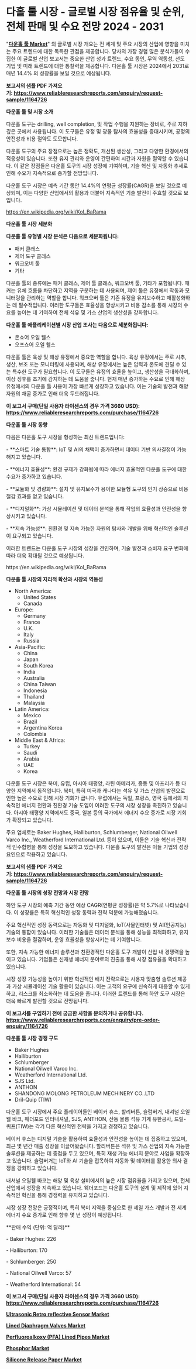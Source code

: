 <p><h1>다홀 툴 시장 - 글로벌 시장 점유율 및 순위, 전체 판매 및 수요 전망 2024 - 2031</h1></p><p>"<strong><a href="https://www.reliableresearchreports.com/global-downhole-tools-market-r1164726">다운홀 툴 Market</a></strong>" 의 글로벌 시장 개요는 전 세계 및 주요 시장의 산업에 영향을 미치는 주요 트렌드에 대한 독특한 관점을 제공합니다. 당사의 가장 경험 많은 분석가들이 수집한 이 글로벌 산업 보고서는 중요한 산업 성과 트렌드, 수요 동인, 무역 역동성, 선도 기업 및 미래 트렌드에 대한 통찰력을 제공합니다. 다운홀 툴 시장은 2024에서 2031로 매년 14.4% 의 성장률을 보일 것으로 예상됩니다.</p>
<p><strong>보고서의 샘플 PDF 가져오기:&nbsp;<a href="https://www.reliableresearchreports.com/enquiry/request-sample/1164726">https://www.reliableresearchreports.com/enquiry/request-sample/1164726</a></strong></p>
<p><strong>다운홀 툴 및 시장 소개</strong></p>
<p><p>다운홀 도구는 drilling, well completion, 및 작업 수행을 지원하는 장비로, 주로 지하 깊은 곳에서 사용됩니다. 이 도구들은 유정 및 광물 탐사의 효율성을 증대시키며, 공정의 안전성과 비용 절약도 도모합니다. </p><p>다운홀 도구의 주요 장점으로는 높은 정확도, 개선된 생산성, 그리고 다양한 환경에서의 적응성이 있습니다. 또한 유지 관리와 운영이 간편하여 시간과 자원을 절약할 수 있습니다. 이 같은 장점들은 다운홀 도구의 시장 성장에 기여하며, 기술 혁신 및 자동화 추세로 인해 수요가 지속적으로 증가할 전망입니다. </p><p>다운홀 도구 시장은 예측 기간 동안 14.4%의 연평균 성장률(CAGR)을 보일 것으로 예상되며, 이는 다양한 산업에서의 활용과 더불어 지속적인 기술 발전이 주효할 것으로 보입니다.</p></p>
<p><a href="https://en.wikipedia.org/wiki/Kol_BaRama">https://en.wikipedia.org/wiki/Kol_BaRama</a></p>
<p><strong>다운홀 툴 시장 세분화</strong></p>
<p><strong>다운홀 툴 유형별 시장 분석은 다음으로 세분화됩니다:</strong></p>
<p><ul><li>패커 클래스</li><li>제어 도구 클래스</li><li>워크오버 툴</li><li>기타</li></ul></p>
<p><p>다운홀 툴의 종류에는 패커 클래스, 제어 툴 클래스, 워크오버 툴, 기타가 포함됩니다. 패커는 유체 흐름을 차단하고 지역을 구분하는 데 사용되며, 제어 툴은 유정에서 작동과 모니터링을 관리하는 역할을 합니다. 워크오버 툴은 기존 유정을 유지보수하고 재활성화하는 데 필수적입니다. 이러한 도구들은 효율성을 향상시키고 비용 감소를 통해 시장의 수요를 높이는 데 기여하여 전체 석유 및 가스 산업의 생산성을 강화합니다.</p></p>
<p><strong>다운홀 툴 애플리케이션별 시장 산업 조사는 다음으로 세분화됩니다:</strong></p>
<p><ul><li>온쇼어 오일 웰스</li><li>오프쇼어 오일 웰스</li></ul></p>
<p><p>다운홀 툴은 육상 및 해상 유정에서 중요한 역할을 합니다. 육상 유정에서는 주로 시추, 생산, 보조 또는 모니터링에 사용되며, 해상 유정에서는 높은 압력과 온도에 견딜 수 있는 특수한 도구가 필요합니다. 이 도구들은 유정의 효율을 높이고, 생산성을 극대화하며, 이상 징후를 조기에 감지하는 데 도움을 줍니다. 현재 매년 증가하는 수요로 인해 해상 유정에서의 다운홀 툴 사용이 가장 빠르게 성장하고 있습니다. 이는 기술의 발전과 해양 자원의 채굴 증가로 인해 더욱 두드러집니다.</p></p>
<p><strong>이 보고서 구매(단일 사용자 라이센스의 경우 가격 3660 USD): <a href="https://www.reliableresearchreports.com/purchase/1164726">https://www.reliableresearchreports.com/purchase/1164726</a></strong></p>
<p><strong>다운홀 툴 시장 동향</strong></p>
<p><p>다음은 다운홀 도구 시장을 형성하는 최신 트렌드입니다:</p><p>- **스마트 기술 통합**: IoT 및 AI의 채택이 증가하면서 데이터 기반 의사결정이 가능해지고 있습니다.</p><p>  </p><p>- **에너지 효율성**: 환경 규제가 강화됨에 따라 에너지 효율적인 다운홀 도구에 대한 수요가 증가하고 있습니다.</p><p>- **모듈화 및 경량화**: 설치 및 유지보수가 용이한 모듈형 도구의 인기 상승으로 비용 절감 효과를 얻고 있습니다.</p><p>- **디지털화**: 가상 시뮬레이션 및 데이터 분석을 통해 작업의 효율성과 안전성을 향상시키고 있습니다.</p><p>- **지속 가능성**: 친환경 및 지속 가능한 자원의 탐사와 개발을 위해 혁신적인 솔루션이 요구되고 있습니다.</p><p>이러한 트렌드는 다운홀 도구 시장의 성장을 견인하며, 기술 발전과 소비자 요구 변화에 따라 더욱 확대될 것으로 예상됩니다.</p></p>
<p>https://en.wikipedia.org/wiki/Kol_BaRama</p>
<p><strong>다운홀 툴 시장의 지리적 확산과 시장의 역동성</strong></p>
<p><ul>
    <li>
        North America:
        <ul>
            <li>United States</li>
            <li>Canada</li>
        </ul>
    </li>
    <li>
        Europe:
        <ul>
            <li>Germany</li>
            <li>France</li>
            <li>U.K.</li>
            <li>Italy</li>
            <li>Russia</li>
        </ul>
    </li>
    <li>
        Asia-Pacific:
        <ul>
            <li>China</li>
            <li>Japan</li>
            <li>South Korea</li>
            <li>India</li>
            <li>Australia</li>
            <li>China Taiwan</li>
            <li>Indonesia</li>
            <li>Thailand</li>
            <li>Malaysia</li>
        </ul>
    </li>
    <li>
        Latin America:
        <ul>
            <li>Mexico</li>
            <li>Brazil</li>
            <li>Argentina Korea</li>
            <li>Colombia</li>
        </ul>
    </li>
    <li>
        Middle East & Africa:
        <ul>
            <li>Turkey</li>
            <li>Saudi</li>
            <li>Arabia</li>
            <li>UAE</li>
            <li>Korea</li>
        </ul>
    </li>
    </ul></p>
<p><p>다운홀 도구 시장은 북미, 유럽, 아시아 태평양, 라틴 아메리카, 중동 및 아프리카 등 다양한 지역에서 동적입니다. 북미, 특히 미국과 캐나다는 석유 및 가스 산업의 발전으로 인한 높은 수요로 인해 시장 기회가 큽니다. 유럽에서는 독일, 프랑스, 영국 등에서의 지속적인 에너지 전환과 친환경 기술 도입이 이러한 도구의 시장 성장을 촉진하고 있습니다. 아시아 태평양 지역에서도 중국, 일본 등의 국가에서 에너지 수요 증가로 시장 기회가 확장되고 있습니다.</p><p>주요 업체로는 Baker Hughes, Halliburton, Schlumberger, National Oilwell Varco Inc., Weatherford International Ltd. 등이 있으며, 이들은 기술 혁신과 전략적 인수합병을 통해 성장을 도모하고 있습니다. 다운홀 도구의 발전은 이들 기업의 성장 요인으로 작용하고 있습니다.</p></p>
<p><strong>보고서의 샘플 PDF 가져오기:&nbsp;<a href="https://www.reliableresearchreports.com/enquiry/request-sample/1164726">https://www.reliableresearchreports.com/enquiry/request-sample/1164726</a></strong></p>
<p><strong>다운홀 툴 시장의 성장 전망과 시장 전망</strong></p>
<p><p>하안 도구 시장의 예측 기간 동안 예상 CAGR(연평균 성장률)은 약 5.7%로 나타났습니다. 이 성장률은 특히 혁신적인 성장 동력과 전략 덕분에 가능해졌습니다. </p><p>주요 혁신적인 성장 동력으로는 자동화 및 디지털화, IoT(사물인터넷) 및 AI(인공지능) 기술의 통합이 있습니다. 이러한 기술들은 데이터 분석을 통해 성능을 최적화하고, 유지보수 비용을 절감하며, 운영 효율성을 향상시키는 데 기여합니다. </p><p>또한, 지속 가능한 에너지 솔루션과 친환경적인 다운홀 도구 개발이 산업 내 경쟁력을 높이고 있습니다. 기업들은 신재생 에너지 분야로의 진출을 통해 시장 점유율을 확대하고 있습니다. </p><p>시장 성장 가능성을 높이기 위한 혁신적인 배치 전략으로는 사용자 맞춤형 솔루션 제공과 가상 시뮬레이션 기술 활용이 있습니다. 이는 고객의 요구에 신속하게 대응할 수 있게 하고, 리스크를 최소화하는 데 도움을 줍니다. 이러한 트렌드를 통해 하안 도구 시장은 더욱 빠르게 발전할 것으로 전망됩니다.</p></p>
<p><strong>이 보고서를 구입하기 전에 궁금한 사항을 문의하거나 공유합니다. <a href="https://www.reliableresearchreports.com/enquiry/pre-order-enquiry/1164726">https://www.reliableresearchreports.com/enquiry/pre-order-enquiry/1164726</a></strong></p>
<p><strong>다운홀 툴 시장 경쟁 구도</strong></p>
<p><ul><li>Baker Hughes</li><li>Halliburton</li><li>Schlumberger</li><li>National Oilwell Varco Inc.</li><li>Weatherford International Ltd.</li><li>SJS Ltd.</li><li>ANTHON</li><li>SHANDONG MOLONG PETROLEUM MECHINERY CO..LTD</li><li>Dril-Quip (TIW)</li></ul></p>
<p><p>다운홀 도구 시장에서 주요 플레이어들인 베이커 휴스, 할리버튼, 슐럼버거, 내셔널 오일웰 바코, 웨더포드 인터내셔널, SJS, ANTHON, 산동 몰롱 석유 기계 유한공사, 드릴-퀴프(TIW)는 각기 다른 혁신적인 전략을 가지고 경쟁하고 있습니다. </p><p>베이커 휴스는 디지털 기술을 활용하여 효율성과 안전성을 높이는 데 집중하고 있으며, 최근 몇 년간 매출 성장을 이끌어왔습니다. 할리버튼은 석유 및 가스 산업의 지속 가능한 솔루션을 제공하는 데 중점을 두고 있으며, 특히 재생 가능 에너지 분야로 사업을 확장하고 있습니다. 슐럼버거는 IoT와 AI 기술을 접목하여 자동화 및 데이터를 활용한 의사 결정을 강화하고 있습니다.</p><p>내셔널 오일웰 바코는 해양 및 육상 설비에서의 높은 시장 점유율을 가지고 있으며, 전체 산업에서 성장을 지속하고 있습니다. 웨더포드는 다운홀 도구의 설계 및 제작에 있어 지속적인 혁신을 통해 경쟁력을 유지하고 있습니다. </p><p>시장 성장 전망은 긍정적이며, 특히 북미 지역을 중심으로 한 셰일 가스 개발과 전 세계 에너지 수요 증가로 인해 향후 몇 년 성장이 예상됩니다.</p><p>**판매 수익 (단위: 억 달러)**  </p><p>- Baker Hughes: 226  </p><p>- Halliburton: 170  </p><p>- Schlumberger: 250  </p><p>- National Oilwell Varco: 57  </p><p>- Weatherford International: 54  </p></p>
<p><strong>이 보고서 구매(단일 사용자 라이센스의 경우 가격 3660 USD): <a href="https://www.reliableresearchreports.com/purchase/1164726">https://www.reliableresearchreports.com/purchase/1164726</a></strong></p>
<p><strong><p><a href="https://github.com/WillowBruen/Market-Research-Report-List-1/blob/main/ultrasonic-retro-reflective-sensor-market.md">Ultrasonic Retro reflective Sensor Market</a></p><p><a href="https://issuu.com/reportprime-2/docs/lined-diaphragm-valves-market-size-_8b6be7a6ca0602">Lined Diaphragm Valves Market</a></p><p><a href="https://issuu.com/reportprime-2/docs/perfluoroalkoxy-pfa-lined-pipes-mar_0f4e27611e70ea">Perfluoroalkoxy (PFA) Lined Pipes Market</a></p><p><a href="https://www.linkedin.com/pulse/phosphor-market-growth-outlook-from-2024-2031-projecting-jodpe?trackingId=mfMqmHnpSkO1ohlAJPO4nA%3D%3D">Phosphor Market</a></p><p><a href="https://www.linkedin.com/pulse/silicone-release-paper-market-global-share-ranking-overall-jp8de?trackingId=GJn27UeiSJOERtWPeCUItQ%3D%3D">Silicone Release Paper Market</a></p></strong></p>
<p></p>